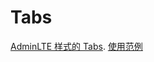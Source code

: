 # Tabs

[AdminLTE 样式的 Tabs][admonlte-tabs]. [使用范例][sample-code]

[admonlte-tabs]: https://almsaeedstudio.com/themes/AdminLTE/pages/UI/general.html
[sample-code]: https://github.com/drodata/yii2-app-template/blob/master/backend/views/demo/tabs.php
